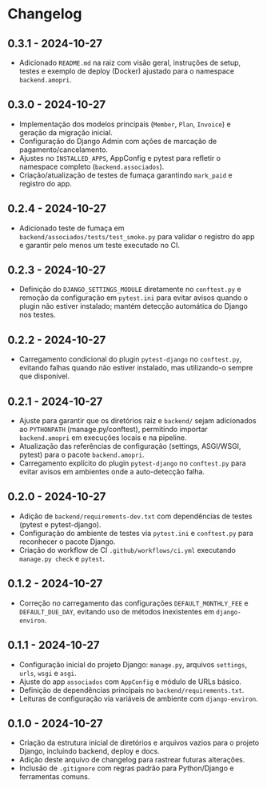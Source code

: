 # Changelog

## 0.3.1 - 2024-10-27
- Adicionado `README.md` na raiz com visão geral, instruções de setup, testes e exemplo de deploy (Docker) ajustado para o namespace `backend.amopri`.

## 0.3.0 - 2024-10-27
- Implementação dos modelos principais (`Member`, `Plan`, `Invoice`) e geração da migração inicial.
- Configuração do Django Admin com ações de marcação de pagamento/cancelamento.
- Ajustes no `INSTALLED_APPS`, AppConfig e pytest para refletir o namespace completo (`backend.associados`).
- Criação/atualização de testes de fumaça garantindo `mark_paid` e registro do app.

## 0.2.4 - 2024-10-27
- Adicionado teste de fumaça em `backend/associados/tests/test_smoke.py` para validar o registro do app e garantir pelo menos um teste executado no CI.

## 0.2.3 - 2024-10-27
- Definição do `DJANGO_SETTINGS_MODULE` diretamente no `conftest.py` e remoção da configuração em `pytest.ini` para evitar avisos quando o plugin não estiver instalado; mantém detecção automática do Django nos testes.

## 0.2.2 - 2024-10-27
- Carregamento condicional do plugin `pytest-django` no `conftest.py`, evitando falhas quando não estiver instalado, mas utilizando-o sempre que disponível.

## 0.2.1 - 2024-10-27
- Ajuste para garantir que os diretórios raiz e `backend/` sejam adicionados ao `PYTHONPATH` (manage.py/conftest), permitindo importar `backend.amopri` em execuções locais e na pipeline.
- Atualização das referências de configuração (settings, ASGI/WSGI, pytest) para o pacote `backend.amopri`.
- Carregamento explícito do plugin `pytest-django` no `conftest.py` para evitar avisos em ambientes onde a auto-detecção falha.

## 0.2.0 - 2024-10-27
- Adição de `backend/requirements-dev.txt` com dependências de testes (pytest e pytest-django).
- Configuração do ambiente de testes via `pytest.ini` e `conftest.py` para reconhecer o pacote Django.
- Criação do workflow de CI `.github/workflows/ci.yml` executando `manage.py check` e `pytest`.

## 0.1.2 - 2024-10-27
- Correção no carregamento das configurações `DEFAULT_MONTHLY_FEE` e `DEFAULT_DUE_DAY`, evitando uso de métodos inexistentes em `django-environ`.

## 0.1.1 - 2024-10-27
- Configuração inicial do projeto Django: `manage.py`, arquivos `settings`, `urls`, `wsgi` e `asgi`.
- Ajuste do app `associados` com `AppConfig` e módulo de URLs básico.
- Definição de dependências principais no `backend/requirements.txt`.
- Leituras de configuração via variáveis de ambiente com `django-environ`.

## 0.1.0 - 2024-10-27
- Criação da estrutura inicial de diretórios e arquivos vazios para o projeto Django, incluindo backend, deploy e docs.
- Adição deste arquivo de changelog para rastrear futuras alterações.
- Inclusão de `.gitignore` com regras padrão para Python/Django e ferramentas comuns.
